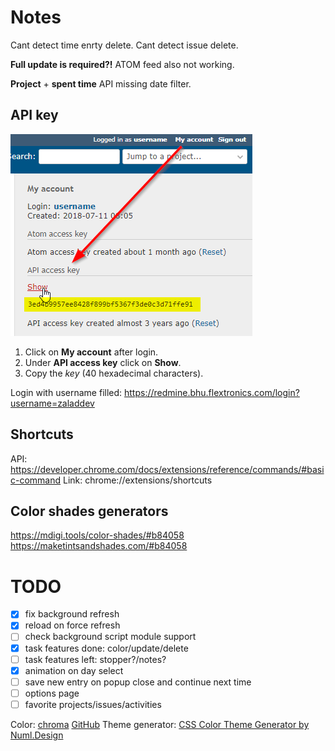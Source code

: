 Notes
=====

Cant detect time enrty delete.
Cant detect issue delete.

**Full update is required?!** ATOM feed also not working.

**Project** + **spent time** API missing date filter.

API key
-------

![key](API-key.png)
1. Click on **My account** after login.
2. Under **API access key** click on **Show**.
3. Copy the *key* (40 hexadecimal characters).

Login with username filled: https://redmine.bhu.flextronics.com/login?username=zaladdev

Shortcuts
---------

API: https://developer.chrome.com/docs/extensions/reference/commands/#basic-command
Link: chrome://extensions/shortcuts

Color shades generators
-----------------------
https://mdigi.tools/color-shades/#b84058
https://maketintsandshades.com/#b84058

TODO
====
* [x] fix background refresh
* [x] reload on force refresh
* [ ] check background script module support
* [x] task features done: color/update/delete
* [ ] task features left: stopper?/notes?
* [x] animation on day select
* [ ] save new entry on popup close and continue next time
* [ ] options page
* [ ] favorite projects/issues/activities

Color: [chroma](https://gka.github.io/chroma.js) [GitHub](https://github.com/gka/chroma.js)
Theme generator: [CSS Color Theme Generator by Numl.Design](https://theme.numl.design/)